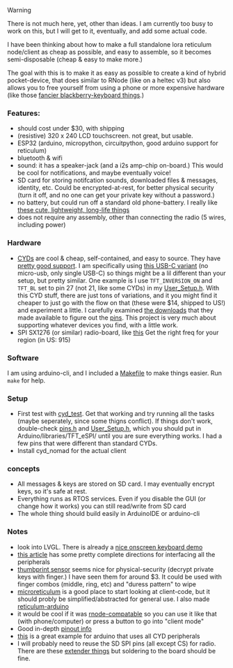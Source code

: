 > [!WARNING]
> There is not much here, yet, other than ideas. I am currently too busy to work on this, but I will get to it, eventually, and add some actual code.

I have been thinking about how to make a full standalone lora reticulum node/client as cheap as possible, and easy to assemble, so it becomes semi-disposable (cheap & easy to make more.)

The goal with this is to make it as easy as possible to create a kind of hybrid pocket-device, that does similar to RNode (like on a heltec v3) but also allows you to free yourself from using a phone or more expensive hardware (like those [fancier blackberry-keyboard things](https://lilygo.cc/products/t-deck?srsltid=AfmBOooNlbN6kFLsLGA_LThQp4CTwV2MoVRcYSb0au0VrHBD6YNL0vFe).)

### Features:

- should cost under $30, with shipping
- (resistive) 320 x 240 LCD touchscreen. not great, but usable.
- ESP32 (arduino, micropython, circuitpython, good arduino support for reticulum)
- bluetooth & wifi
- sound: it has a speaker-jack (and a i2s amp-chip on-board.) This would be cool for notifications, and maybe eventually voice!
- SD card for storing notifcation sounds, downloaded files & messages, identity, etc. Could be encrypted-at-rest, for better physical security (turn it off, and no one can get your private key without a password.)
- no battery, but could run off a standard old phone-battery. I really like [these cute, lightweight, long-life things](https://www.amazon.com/DCHK-20000mAh-Charging-Portable-Motorola/dp/B0DPWVYMN5)
- does not require any assembly, other than connecting the radio (5 wires, including power)

### Hardware

- [CYDs](https://www.aliexpress.us/item/3256808128499162.html) are cool & cheap, self-contained, and easy to source. They have [pretty good support](https://github.com/witnessmenow/ESP32-Cheap-Yellow-Display). I am specifically using [this USB-C variant](https://www.tztstore.com/goods/show-7983.html) (no micro-usb, only single USB-C) so things might be a lil different than your setup, but pretty similar. One example is I use `TFT_INVERSION_ON` and `TFT_BL` set to pin 27 (not 21, like some CYDs) in my [User_Setup.h](User_setup.h). With this CYD stuff, there are just tons of variations, and it you might find it cheaper to just go with the flow on that (these were $14, shipped to US!) and experiment a little. I carefully examined [the downloads](https://www.tztstore.com/goods/show-7983.html) that they made available to figure out the [pins](pins.h). This project is very much about supporting whatever devices you find, with a little work.
- SPI SX1276 (or similar) radio-board, like [this](https://www.aliexpress.us/item/3256805989899200.html) Get the right freq for your region (in US: 915)

### Software

I am using arduino-cli, and I included a [Makefile](Makefile) to make things easier. Run `make` for help.

### Setup

- First test with [cyd_test](cyd_test). Get that working and try running all the tasks (maybe seperately, since some thigns conflict). If things don't work, double-check [pins.h](pins.h) and [User_Setup.h](User_setup.h), which you should put in Arduino/libraries/TFT_eSPI/ until you are sure everything works. I had a few pins that were different than standard CYDs.
- Install cyd_nomad for the actual client

### concepts

- All messages & keys are stored on SD card. I may eventually encrypt keys, so it's safe at rest.
- Everything runs as RTOS services. Even if you disable the GUI (or change how it works) you can still read/write from SD card
- The whole thing should build easily in ArduinoIDE or arduino-cli

### Notes

- look into LVGL. There is already a [nice onscreen keyboard demo](https://docs.lvgl.io/8.3/widgets/extra/keyboard.html#keyboard-with-text-area)
- [this article](https://randomnerdtutorials.com/cheap-yellow-display-esp32-2432s028r/) has some pretty complete directions for interfacing all the peripherals
- [thumbprint sensor](https://www.aliexpress.us/item/3256808453331144.html) seems nice for physical-security (decrypt private keys with finger.) I have seen them for around $3. It could be used with finger combos (middle, ring, etc) and "duress pattern" to wipe
- [microreticulum](https://github.com/attermann/microReticulum) is a good place to start looking at client-code, but it should probly be simplified/abstracted for general use. I also made [reticulum-arduino](https://github.com/konsumer/reticulum-arduino)
- it would be cool if it was [rnode-compatable](https://unsigned.io/rnode_firmware/) so you can use it like that (with phone/computer) or press a button to go into "client mode"
- Good in-depth [pinout info](https://randomnerdtutorials.com/esp32-cheap-yellow-display-cyd-pinout-esp32-2432s028r/)
- [this](https://github.com/SzymonPriv/CydExample) is a great example for arduino that uses all CYD peripherals
- I will probably need to reuse the SD SPI pins (all except CS) for radio. There are these [extender things](https://www.sparkfun.com/sparkfun-microsd-sniffer.html) but soldering to the board should be fine.
